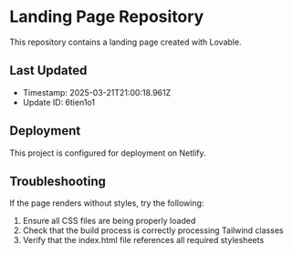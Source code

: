 
# Landing Page Repository

This repository contains a landing page created with Lovable.

## Last Updated
- Timestamp: 2025-03-21T21:00:18.961Z
- Update ID: 6tien1o1

## Deployment
This project is configured for deployment on Netlify.

## Troubleshooting
If the page renders without styles, try the following:
1. Ensure all CSS files are being properly loaded
2. Check that the build process is correctly processing Tailwind classes
3. Verify that the index.html file references all required stylesheets
